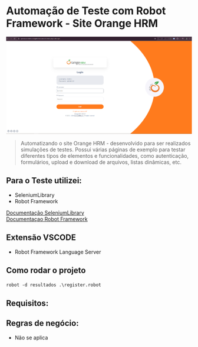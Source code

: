 # Automação de Teste com Robot Framework - Site Orange HRM

<img src="./img/orange.PNG" alt="imagem">

> Automatizando o site Orange HRM - desenvolvido para ser realizados simulações de testes.
> Possui várias páginas de exemplo para testar diferentes tipos de elementos e funcionalidades, como autenticação, formulários, upload e download de arquivos, listas dinâmicas, etc.

## Para o Teste utilizei:

- SeleniumLibrary
- Robot Framework

[Documentação SeleniumLibrary](https://robotframework.org/SeleniumLibrary/SeleniumLibrary.html#Add%20Cookie)
<br>
[Documentaçao Robot Framework](https://robotframework.org/#getting-started)

## Extensão VSCODE

- Robot Framework Language Server

## Como rodar o projeto

`robot -d resultados .\register.robot`

## Requisitos:



## Regras de negócio:

- Não se aplica

